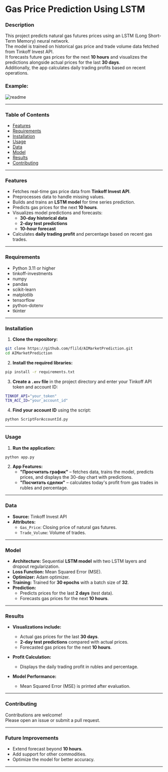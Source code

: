 # Gas Price Prediction Using LSTM

### Description
This project predicts natural gas futures prices using an LSTM (Long Short-Term Memory) neural network.  
The model is trained on historical gas price and trade volume data fetched from Tinkoff Invest API.  
It forecasts future gas prices for the next **10 hours** and visualizes the predictions alongside actual prices for the last **30 days**.  
Additionally, the app calculates daily trading profits based on recent operations.

### Example:

![readme](https://github.com/user-attachments/assets/52efca61-7bdf-4b6c-8c04-cda6333c6738)

---

### Table of Contents

- [Features](#features)  
- [Requirements](#requirements)  
- [Installation](#installation)  
- [Usage](#usage)  
- [Data](#data)  
- [Model](#model)  
- [Results](#results)  
- [Contributing](#contributing)  

---

### Features

- Fetches real-time gas price data from **Tinkoff Invest API**.  
- Preprocesses data to handle missing values.  
- Builds and trains an **LSTM model** for time series prediction.  
- Predicts gas prices for the next **10 hours**.  
- Visualizes model predictions and forecasts:  
  - **30-day historical data**  
  - **2-day test predictions**  
  - **10-hour forecast**  
- Calculates **daily trading profit** and percentage based on recent gas trades.

---

### Requirements

- Python 3.11 or higher  
- tinkoff-investments  
- numpy  
- pandas  
- scikit-learn  
- matplotlib  
- tensorflow  
- python-dotenv  
- tkinter  

---

### Installation

1. **Clone the repository:**  
```bash
git clone https://github.com/flild/AIMarketPrediction.git
cd AIMarketPrediction
```

2. **Install the required libraries:**  
```bash
pip install -r requirements.txt
```

3. **Create a `.env` file** in the project directory and enter your Tinkoff API token and account ID:  
```bash
TINKOF_API="your_token"
TIN_ACC_ID="your_account_id"
```

4. **Find your account ID** using the script:  
```bash
python ScriptForAccountId.py
```

---

### Usage

1. **Run the application:**  
```bash
python app.py
```

2. **App Features:**  
   - **"Просчитать график"** – fetches data, trains the model, predicts prices, and displays the 30-day chart with predictions.  
   - **"Посчитать сделки"** – calculates today's profit from gas trades in rubles and percentage.

---

### Data

- **Source:** Tinkoff Invest API  
- **Attributes:**  
  - `Gas_Price`: Closing price of natural gas futures.  
  - `Trade_Volume`: Volume of trades.  

---

### Model

- **Architecture:** Sequential **LSTM model** with two LSTM layers and dropout regularization.  
- **Loss Function:** Mean Squared Error (MSE).  
- **Optimizer:** Adam optimizer.  
- **Training:** Trained for **30 epochs** with a batch size of **32**.  
- **Prediction:**  
  - Predicts prices for the last **2 days** (test data).  
  - Forecasts gas prices for the next **10 hours**.  

---

### Results

- **Visualizations include:**  
  - Actual gas prices for the last **30 days**.  
  - **2-day test predictions** compared with actual prices.  
  - Forecasted gas prices for the next **10 hours**.  

- **Profit Calculation:**  
  - Displays the daily trading profit in rubles and percentage.  

- **Model Performance:**  
  - Mean Squared Error (MSE) is printed after evaluation.

---

### Contributing

Contributions are welcome!  
Please open an issue or submit a pull request.

---

### Future Improvements

- Extend forecast beyond **10 hours**.  
- Add support for other commodities.  
- Optimize the model for better accuracy.


---

